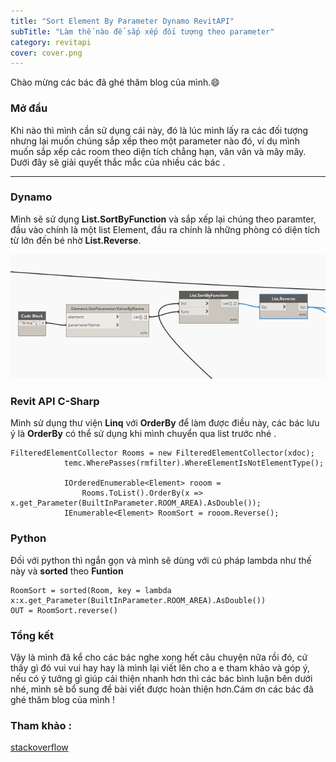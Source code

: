 ```yaml
---
title: "Sort Element By Parameter Dynamo RevitAPI"
subTitle: "Làm thế nào để sắp xếp đối tượng theo parameter"
category: revitapi
cover: cover.png
---
```


Chào mừng các bác đã ghé thăm blog của mình.😄

### Mở đầu
 Khi nào thì mình cần sử dụng cái này, đó là lúc mình lấy ra các đối tượng nhưng lại muốn chúng sắp xếp theo một parameter nào đó, ví dụ mình muốn sắp xếp các room theo diện tích chẳng hạn, vân vân và mây mây. Dưới đây sẽ giải quyết thắc mắc của nhiều các bác .
 
---
### Dynamo
Mình sẽ sử dụng **List.SortByFunction** và sắp xếp lại chúng theo paramter, đầu vào chính là một list Element, đầu ra chính là những phòng có diện tích từ lớn đến bé nhờ **List.Reverse**.

![](pic/SortPraDynamo.png)

### Revit API C-Sharp

Mình sử dụng thư viện **Linq** với **OrderBy** để làm được điều này, các bác lưu ý là **OrderBy** có thể sử dụng khi mình chuyển qua list trước nhé .
```
FilteredElementCollector Rooms = new FilteredElementCollector(xdoc);
            temc.WherePasses(rmfilter).WhereElementIsNotElementType();

            IOrderedEnumerable<Element> rooom =
                Rooms.ToList().OrderBy(x => x.get_Parameter(BuiltInParameter.ROOM_AREA).AsDouble());
            IEnumerable<Element> RoomSort = rooom.Reverse();
```
### Python 
Đối với python thì ngắn gọn và mình sẽ dùng với cú pháp lambda như thế này và **sorted** theo **Funtion**
```
RoomSort = sorted(Room, key = lambda x:x.get_Parameter(BuiltInParameter.ROOM_AREA).AsDouble())
OUT = RoomSort.reverse()
```
### Tổng kết

Vậy là mình đã kể cho các bác nghe xong hết câu chuyện nữa rồi đó, cứ thấy gì đó vui vui hay hay là mình lại viết lên cho a e tham khảo và góp ý, nếu có ý tưởng gì giúp cải thiện nhanh hơn thì các bác bình luận bên dưới nhé, mình sẽ bổ sung để bài viết được hoàn thiện hơn.Cám ơn các bác đã ghé thăm blog của mình !

### Tham khảo :

[stackoverflow](https://stackoverflow.com/questions/188141/listt-orderby-alphabetical-order)
